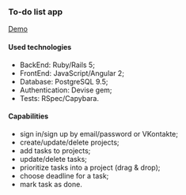 ### To-do list app

[Demo](http://simple-todo-app.herokuapp.com)

#### Used technologies
 - BackEnd: Ruby/Rails 5;
 - FrontEnd: JavaScript/Angular 2;
 - Database: PostgreSQL 9.5;
 - Authentication: Devise gem;
 - Tests: RSpec/Capybara.

#### Capabilities
 - sign in/sign up by email/password or VKontakte;
 - create/update/delete projects;
 - add tasks to projects;
 - update/delete tasks;
 - prioritize tasks into a project (drag & drop);
 - choose deadline for a task;
 - mark task as done.